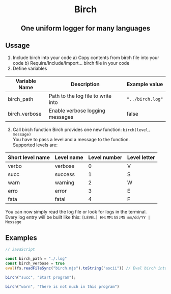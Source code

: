 <h1 align="center"> Birch </h1>
<h2 align="center"> One uniform logger for many languages </h2>

## Ussage

1. Include birch into your code
    a) Copy contents from birch file into your code
    b) Require/Include/Import... birch file in your code
2. Define variables

|Variable Name|Description|Example value|
|-------------|-----------|-------------|
|birch_path|Path to the log file to write into|`"../birch.log"`|
|birch_verbose|Enable verbose logging messages|false|
3. Call birch function
Birch provides one new function: `birch(level, message)`   
You have to pass a level and a message to the function.   
Supported levels are:

|Short level name|Level name|Level number|Level letter|
|----------|----------------|------------|------------|
|verbo|verbose|0|V|
|succ|success|1|S|
|warn|warning|2|W|
|erro|error|3|E|
|fata|fatal|4|F|

You can now simply read the log file or look for logs in the terminal.   
Every log entry will be built like this:
`[LEVEL] HH:MM:SS:MS mm/dd/YY | Message`

## Examples
```javascript
// JavaScript

const birch_path = "./.log"
const birch_verbose = true
eval(fs.readFileSync("birch.mjs").toString("ascii")) // Eval birch into project

birch("succ", "Start program");

birch("warn", "There is not much in this program")

```
